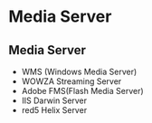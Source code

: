 # Media Server

## Media Server

* WMS \(Windows Media Server\)
* WOWZA Streaming Server
* Adobe FMS\(Flash Media Server\)
* IIS Darwin Server
* red5 Helix Server

